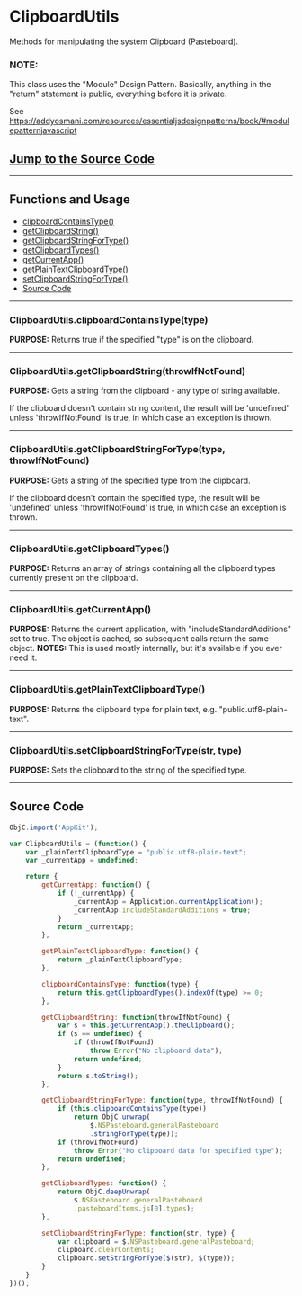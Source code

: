 # ClipboardUtils
Methods for manipulating the system Clipboard (Pasteboard).
### NOTE: ###
This class uses the "Module" Design Pattern. Basically, anything in the "return" statement is public, everything before it is private.

See https://addyosmani.com/resources/essentialjsdesignpatterns/book/#modulepatternjavascript

## [Jump to the Source Code](#source)

---

## Functions and Usage
* [clipboardContainsType()](#clipboardContainsType)
* [getClipboardString()](#getClipboardString)
* [getClipboardStringForType()](#getClipboardStringForType)
* [getClipboardTypes()](#getClipboardTypes)
* [getCurrentApp()](#getCurrentApp)
* [getPlainTextClipboardType()](#getPlainTextClipboardType)
* [setClipboardStringForType()](#setClipboardStringForType)
* [Source Code](#source)

---

### <a name="clipboardContainsType"></a>ClipboardUtils.clipboardContainsType(type)
**PURPOSE:**
Returns true if the specified "type" is on the clipboard.

---

### <a name="getClipboardString"></a>ClipboardUtils.getClipboardString(throwIfNotFound)
**PURPOSE:**
Gets a string from the clipboard - any type of string available.

If the clipboard doesn't contain string content, the result will be 'undefined' unless 'throwIfNotFound' is true, in which case an exception is thrown.

---

### <a name="getClipboardStringForType"></a>ClipboardUtils.getClipboardStringForType(type, throwIfNotFound)
**PURPOSE:**
Gets a string of the specified type from the clipboard.

If the clipboard doesn't contain the specified type, the result will be 'undefined' unless 'throwIfNotFound' is true, in which case an exception is thrown.

---

### <a name="getClipboardTypes"></a>ClipboardUtils.getClipboardTypes()
**PURPOSE:**
Returns an array of strings containing all the clipboard types currently present on the clipboard.

---

### <a name="getCurrentApp"></a>ClipboardUtils.getCurrentApp()
**PURPOSE:**
Returns the current application, with "includeStandardAdditions" set to true. The object is cached, so subsequent calls return the same object.
**NOTES:**
This is used mostly internally, but it's available if you ever need it.


---

### <a name="getPlainTextClipboardType"></a>ClipboardUtils.getPlainTextClipboardType()
**PURPOSE:**
Returns the clipboard type for plain text, e.g. "public.utf8-plain-text".

---

### <a name="setClipboardStringForType"></a>ClipboardUtils.setClipboardStringForType(str, type)
**PURPOSE:**
Sets the clipboard to the string of the specified type.

---

## <a name="source"></a>Source Code

```js
ObjC.import('AppKit');

var ClipboardUtils = (function() {
	var _plainTextClipboardType = "public.utf8-plain-text";
	var _currentApp = undefined;

	return {
		getCurrentApp: function() {
			if (!_currentApp) {
				_currentApp = Application.currentApplication();
				_currentApp.includeStandardAdditions = true;
			}
			return _currentApp;
		},

		getPlainTextClipboardType: function() {
			return _plainTextClipboardType;
		},

		clipboardContainsType: function(type) {
			return this.getClipboardTypes().indexOf(type) >= 0;
		},

		getClipboardString: function(throwIfNotFound) {
			var s = this.getCurrentApp().theClipboard();
			if (s == undefined) {
				if (throwIfNotFound)
					throw Error("No clipboard data");
				return undefined;
			}
			return s.toString();
		},

		getClipboardStringForType: function(type, throwIfNotFound) {
			if (this.clipboardContainsType(type))
				return ObjC.unwrap(
					$.NSPasteboard.generalPasteboard
					.stringForType(type));
			if (throwIfNotFound)
				throw Error("No clipboard data for specified type");
			return undefined;
		},

		getClipboardTypes: function() {
			return ObjC.deepUnwrap(
				$.NSPasteboard.generalPasteboard
				.pasteboardItems.js[0].types);
		},

		setClipboardStringForType: function(str, type) {
			var clipboard = $.NSPasteboard.generalPasteboard;
			clipboard.clearContents;
			clipboard.setStringForType($(str), $(type));
		}
	}
})();
```
